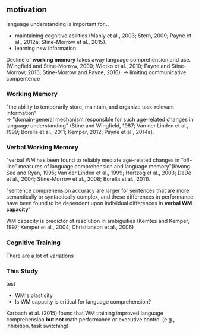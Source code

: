 <!-- META
{"title":"The Effects of Home-Based Cognitive Training on Verbal Working Memory and Language Comprehension in Older Adulthood","link":"https://www.ncbi.nlm.nih.gov/pmc/articles/PMC5550674/","media":"academic","tags":["cognitivetraining","verbalworkingmemory","dementia"],"short":{"en":"e","ja":"e"},"importance":3,"hasPage":true,"createdAt":1721685951.198,"updatedAt":1721685951.198}
META -->

## motivation
language understanding is important for...
- maintaining cognitive abilities (Manly et al., 2003; Stern, 2009; Payne et al., 2012a; Stine-Morrow et al., 2015).
- learning new information

Decline of **working memory** takes away language comprehension and use.  (Wingfield and Stine-Morrow, 2000; Wlotko et al., 2010; Payne and Stine-Morrow, 2016; Stine-Morrow and Payne, 2016).
-> limiting communicative compentence

### Working Memory
"the ability to temporarily store, maintain, and organize task-relevant information"  
-> "domain-general mechanism responsible for such age-related changes in language understanding" (Stine and Wingfield, 1987; Van der Linden et al., 1999; Borella et al., 2011; Kemper, 2012; Payne et al., 2014a).

### Verbal Working Memory
"verbal WM has been found to reliably mediate age-related changes in “off-line” measures of language comprehension and language memory"(Kwong See and Ryan, 1995; Van der Linden et al., 1999; Hertzog et al., 2003; DeDe et al., 2004; Stine-Morrow et al., 2008; Borella et al., 2011).

"sentence comprehension accuracy are larger for sentences that are more semantically or syntactically complex, and these differences in performance have been found to be dependent upon individual differences in **verbal WM capacity**"

WM capacity is predictor of resolution in ambiguities (Kemtes and Kemper, 1997; Kemper et al., 2004; Christianson et al., 2006) 

### Cognitive Training
There are a lot of variations

### This Study
test
- WM's plasticity
- Is WM capacity is critical for language comprehension?

Karbach et al. (2015) found that WM training improved language comprehension **but not** math performance or executive control (e.g., inhibition, task switching)
